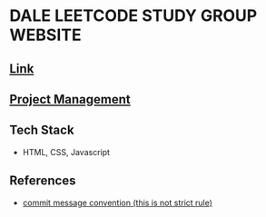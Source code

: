 # DALE LEETCODE STUDY GROUP WEBSITE

## [Link](https://dalestudy.github.io/leetcode-website/)

## [Project Management](https://github.com/orgs/DaleStudy/projects/2)

## Tech Stack

- HTML, CSS, Javascript

## References

- [commit message convention (this is not strict rule)](https://www.conventionalcommits.org/en/v1.0.0/)
